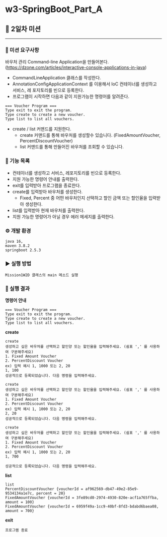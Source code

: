 # w3-SpringBoot_Part_A

## 🚀 2일차 미션

---

### 📌 미션 요구사항

바우처 관리 Command-line Application을 만들어본다.
(https://dzone.com/articles/interactive-console-applications-in-java)
- CommandLineApplication 클래스를 작성한다.
- AnnotationConfigApplicationContext 를 이용해서 IoC 컨테이너를 생성하고 서비스, 레
포지토리를 빈으로 등록한다.
- 프로그램이 시작하면 다음과 같이 지원가능한 명령어를 알려준다.

```
=== Voucher Program ===
Type exit to exit the program.
Type create to create a new voucher.
Type list to list all vouchers.
```

- create / list 커맨드를 지원한다.  
  - create 커맨드를 통해 바우처를 생성할수 있습니다. (FixedAmountVoucher,
PercentDiscountVoucher)
  - list 커맨드를 통해 만들어진 바우처를 조회할 수 있습니다.
    
### 📝 기능 목록

- 컨테이너를 생성하고 서비스, 레포지토리를 빈으로 등록한다.
- 지원 가능한 명령어 안내를 출력한다.
- exit를 입력받아 프로그램을 종료한다.
- create를 입력받아 바우처를 생성한다.
  - Fixed, Percent 중 어떤 바우처인지 선택하고 할인 금액 또는 할인율을 입력받아 생성한다.
- list를 입력받아 현재 바우처를 출력한다.
- 지원 가능한 명령어가 아닐 경우 에러 메세지를 출력한다.

### ⚙ 개발 환경

```
java 16, 
maven 3.8.2
springboot 2.5.3
```

### ▶ 실행 방법

```
Mission1W2D 클래스의 main 메소드 실행 
```

### 📄 실행 결과

**명령어 안내**
```
=== Voucher Program ===
Type exit to exit the program.
Type create to create a new voucher.
Type list to list all vouchers.
```

**create**
```
create
생성하고 싶은 바우처를 선택하고 할인양 또는 할인율을 입력해주세요. (쉼표 ',' 를 사용하여 구분해주세요)
1. Fixed Amount Voucher
2. PercentDiscount Voucher
ex) 입력 예시 1, 1000 또는 2, 20
1, 100
성공적으로 등록되었습니다. 다음 명령을 입력해주세요.

create
생성하고 싶은 바우처를 선택하고 할인양 또는 할인율을 입력해주세요. (쉼표 ',' 를 사용하여 구분해주세요)
1. Fixed Amount Voucher
2. PercentDiscount Voucher
ex) 입력 예시 1, 1000 또는 2, 20
2, 20
성공적으로 등록되었습니다. 다음 명령을 입력해주세요.

create
생성하고 싶은 바우처를 선택하고 할인양 또는 할인율을 입력해주세요. (쉼표 ',' 를 사용하여 구분해주세요)
1. Fixed Amount Voucher
2. PercentDiscount Voucher
ex) 입력 예시 1, 1000 또는 2, 20
1, 700

성공적으로 등록되었습니다. 다음 명령을 입력해주세요.
```


**list**
```
list
PercentDiscountVoucher {voucherId = af962569-db47-49e2-85e9-9534134a1e7c, percent = 20}
FixedAmountVoucher {voucherId = 3fe89cd0-2974-4930-820e-acf1a765ffba, amount = 100}
FixedAmountVoucher {voucherId = 6959f49a-1cc9-40bf-8fd3-bdabd6baea08, amount = 700}
```

**exit**
```
프로그램 종료
```